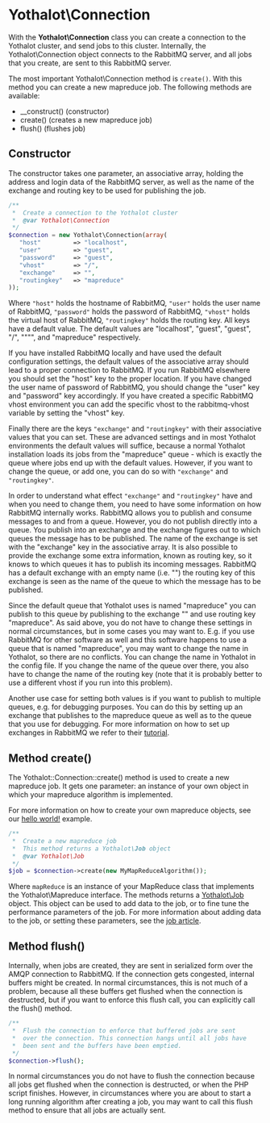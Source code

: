 # Yothalot\Connection

With the **Yothalot\Connection** class you can create a connection to the
Yothalot cluster, and send jobs to this cluster. Internally, the 
Yothalot\Connection object connects to the RabbitMQ server, and all jobs
that you create, are sent to this RabbitMQ server.

The most important Yothalot\Connection method is `create()`. With this
method you can create a new mapreduce job. The following methods 
are available:

- __construct() (constructor)
- create() (creates a new mapreduce job)
- flush()  (flushes job)

## Constructor

The constructor takes one parameter, an associative array, holding the
address and login data of the RabbitMQ server, as well as the name of
the exchange and routing key to be used for publishing the job.

```php
/**
 *  Create a connection to the Yothalot cluster
 *  @var Yothalot\Connection
 */
$connection = new Yothalot\Connection(array(
   "host"         => "localhost",
   "user"         => "guest",
   "password"     => "guest",
   "vhost"        => "/",
   "exchange"     => "",
   "routingkey"   => "mapreduce"
)); 
```
Where `"host"` holds the hostname of RabbitMQ, `"user"` holds the user name of 
RabbitMQ, `"password"` holds the password of RabbitMQ, `"vhost"` holds the 
virtual host of RabbitMQ, `"routingkey"` holds the routing key. All keys have a
default value. The default values are "localhost", "guest", "guest", "/", """",
and "mapreduce" respectively.

If you have installed RabbitMQ locally and have used the default configuration settings, the
default values of the associative array should lead to a proper connection to
RabbitMQ. If you run RabbitMQ elsewhere you should set the "host" key to the proper
location. If you have changed the user name of password of RabbitMQ, you should
change the "user" key and "password" key accordingly. If you have created a
specific RabbitMQ vhost environment you can add the specific vhost to the
rabbitmq-vhost variable by setting the "vhost" key.

Finally there are the keys `"exchange"` and `"routingkey"` with their associative
values that you can set. These are advanced settings and in most Yothalot environments 
the default values will suffice, because a normal Yothalot installation loads its
jobs from the "mapreduce" queue - which is exactly the queue where jobs end up
with the default values. However, if you want to change the queue, or add one,
you can do so with `"exchange"` and `"routingkey"`.

In order to understand what effect `"exchange"` and `"routingkey"` have
and when you need to change them, you need to have some information on
how RabbitMQ internally works. RabbitMQ allows you to publish and consume
messages to and from a queue. However, you do not publish directly into
a queue. You publish into an exchange and the exchange figures out to
which queues the message has to be published. The name of the exchange
is set with the "exchange" key in the associative array. It is also possible
to provide the exchange some extra information, known as routing key,
so it knows to which queues it has to publish its incoming messages.
RabbitMQ has a default exchange with an empty name (i.e. "") the routing
key of this exchange is seen as the name of the queue to which the message
has to be published.

Since the default queue that Yothalot uses is named
"mapreduce" you can publish to this queue by publishing to the exchange
"" and use routing key "mapreduce". As said above, you do not have to
change these settings in normal circumstances, but in some cases you
may want to. E.g. if you use RabbitMQ for other software as well and
this software happens to use a queue that is named "mapreduce", you
may want to change the name in Yothalot, so there are no conflicts.
You can change the name in Yothalot in the config file. If you change
the name of the queue over there, you also have to change the name of the
routing key (note that it is probably better to use a different vhost
if you run into this problem).
    
Another use case for setting both values is if you want to
publish to multiple queues, e.g. for debugging purposes. You can do this
by setting up an exchange that publishes to the mapreduce queue as
well as to the queue that you use for debugging. For more information
on how to set up exchanges in RabbitMQ we refer to their
[tutorial](https://www.rabbitmq.com/tutorials/tutorial-four-php.html).

## Method create()

The Yothalot::Connection::create() method is used to create a new 
mapreduce job. It gets one parameter: an instance of your own object
in which your mapreduce algorithm is implemented.

For more information on how to create your own mapreduce objects, see our [hello world!](copernica-docs:Yothalot/helloworld "Hello world!") example.

```php
/**
 *  Create a new mapreduce job
 *  This method returns a Yothalot\Job object
 *  @var Yothalot\Job
 */
$job = $connection->create(new MyMapReduceAlgorithm());
```
Where `mapReduce` is an instance of your MapReduce class that implements the Yothalot\Mapreduce interface.
The methods returns a [Yothalot\Job](copernica-docs:Yothalot/php-job "Job") object. This object can be
used to add data to the job, or to fine tune the performance parameters of the job.
For more information about adding data to the job, or setting these
parameters, see the [job article](copernica-docs:Yothalot/php-job "Job").


## Method flush()

Internally, when jobs are created, they are sent in serialized form over 
the AMQP connection to RabbitMQ. If the connection gets congested, internal
buffers might be created. In normal circumstances, this is not much of
a problem, because all these buffers get flushed when the connection 
is destructed, but if you want to enforce this flush call, you can 
explicitly call the flush() method.

```php
/**
 *  Flush the connection to enforce that buffered jobs are sent 
 *  over the connection. This connection hangs until all jobs have
 *  been sent and the buffers have been emptied.
 */
$connection->flush();
```

In normal circumstances you do not have to flush the connection because
all jobs get flushed when the connection is destructed, or when the
PHP script finishes. However, in circumstances where you are about to
start a long running algorithm after creating a job, you may want to
call this flush method to ensure that all jobs are actually sent.
